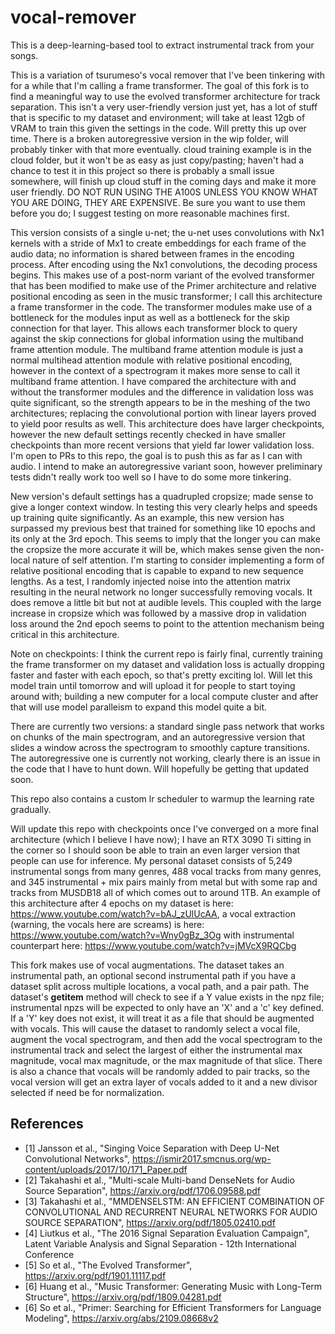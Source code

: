 # vocal-remover

This is a deep-learning-based tool to extract instrumental track from your songs.

This is a variation of tsurumeso's vocal remover that I've been tinkering with for a while that I'm calling a frame transformer. The goal of this fork is to find a meaningful way to use the evolved transformer architecture for track separation. This isn't a very user-friendly version just yet, has a lot of stuff that is specific to my dataset and environment; will take at least 12gb of VRAM to train this given the settings in the code. Will pretty this up over time. There is a broken autoregressive version in the wip folder, will probably tinker with that more eventually. cloud training example is in the cloud folder, but it won't be as easy as just copy/pasting; haven't had a chance to test it in this project so there is probably a small issue somewhere, will finish up cloud stuff in the coming days and make it more user friendly. DO NOT RUN USING THE A100S UNLESS YOU KNOW WHAT YOU ARE DOING, THEY ARE EXPENSIVE. Be sure you want to use them before you do; I suggest testing on more reasonable machines first.

This version consists of a single u-net; the u-net uses convolutions with Nx1 kernels with a stride of Mx1 to create embeddings for each frame of the audio data; no information is shared between frames in the encoding process. After encoding using the Nx1 convolutions, the decoding process begins. This makes use of a post-norm variant of the evolved transformer that has been modified to make use of the Primer architecture and relative positional encoding as seen in the music transformer; I call this architecture a frame transformer in the code. The transformer modules make use of a bottleneck for the modules input as well as a bottleneck for the skip connection for that layer. This allows each transformer block to query against the skip connections for global information using the multiband frame attention module. The multiband frame attention module is just a normal multihead attention module with relative positional encoding, however in the context of a spectrogram it makes more sense to call it multiband frame attention. I have compared the architecture with and without the transformer modules and the difference in validation loss was quite significant, so the strength appears to be in the meshing of the two architectures; replacing the convolutional portion with linear layers proved to yield poor results as well. This architecture does have larger checkpoints, however the new default settings recently checked in have smaller checkpoints than more recent versions that yield far lower validation loss. I'm open to PRs to this repo, the goal is to push this as far as I can with audio. I intend to make an autoregressive variant soon, however preliminary tests didn't really work too well so I have to do some more tinkering.

New version's default settings has a quadrupled cropsize; made sense to give a longer context window. In testing this very clearly helps and speeds up training quite significantly. As an example, this new version has surpassed my previous best that trained for something like 10 epochs and its only at the 3rd epoch. This seems to imply that the longer you can make the cropsize the more accurate it will be, which makes sense given the non-local nature of self attention. I'm starting to consider implementing a form of relative positional encoding that is capable to expand to new sequence lengths. As a test, I randomly injected noise into the attention matrix resulting in the neural network no longer successfully removing vocals. It does remove a little bit but not at audible levels. This coupled with the large increase in cropsize which was followed by a massive drop in validation loss around the 2nd epoch seems to point to the attention mechanism being critical in this architecture.

Note on checkpoints: I think the current repo is fairly final, currently training the frame transformer on my dataset and validation loss is actually dropping faster and faster with each epoch, so that's pretty exciting lol. Will let this model train until tomorrow and will upload it for people to start toying around with; building a new computer for a local compute cluster and after that will use model paralleism to expand this model quite a bit.

There are currently two versions: a standard single pass network that works on chunks of the main spectrogram, and an autoregressive version that slides a window across the spectrogram to smoothly capture transitions. The autoregressive one is currently not working, clearly there is an issue in the code that I have to hunt down. Will hopefully be getting that updated soon.

This repo also contains a custom lr scheduler to warmup the learning rate gradually.

Will update this repo with checkpoints once I've converged on a more final architecture (which I believe I have now); I have an RTX 3090 Ti sitting in the corner so I should soon be able to train an even larger version that people can use for inference. My personal dataset consists of 5,249 instrumental songs from many genres, 488 vocal tracks from many genres, and 345 instrumental + mix pairs mainly from metal but with some rap and tracks from MUSDB18 all of which comes out to around 1TB. An example of this architecture after 4 epochs on my dataset is here: https://www.youtube.com/watch?v=bAJ_zUlUcAA, a vocal extraction (warning, the vocals here are screams) is here: https://www.youtube.com/watch?v=Wny0gBz_3Og with instrumental counterpart here: https://www.youtube.com/watch?v=jMVcX9RQCbg

This fork makes use of vocal augmentations. The dataset takes an instrumental path, an optional second instrumental path if you have a dataset split across multiple locations, a vocal path, and a pair path. The dataset's __getitem__ method will check to see if a Y value exists in the npz file; instrumental npzs will be expected to only have an 'X' and a 'c' key defined. If a 'Y' key does not exist, it will treat it as a file that should be augmented with vocals. This will cause the dataset to randomly select a vocal file, augment the vocal spectrogram, and then add the vocal spectrogram to the instrumental track and select the largest of either the instrumental max magnitude, vocal max magnitude, or the max magnitude of that slice. There is also a chance that vocals will be randomly added to pair tracks, so the vocal version will get an extra layer of vocals added to it and a new divisor selected if need be for normalization.

## References
- [1] Jansson et al., "Singing Voice Separation with Deep U-Net Convolutional Networks", https://ismir2017.smcnus.org/wp-content/uploads/2017/10/171_Paper.pdf
- [2] Takahashi et al., "Multi-scale Multi-band DenseNets for Audio Source Separation", https://arxiv.org/pdf/1706.09588.pdf
- [3] Takahashi et al., "MMDENSELSTM: AN EFFICIENT COMBINATION OF CONVOLUTIONAL AND RECURRENT NEURAL NETWORKS FOR AUDIO SOURCE SEPARATION", https://arxiv.org/pdf/1805.02410.pdf
- [4] Liutkus et al., "The 2016 Signal Separation Evaluation Campaign", Latent Variable Analysis and Signal Separation - 12th International Conference
- [5] So et al., "The Evolved Transformer", https://arxiv.org/pdf/1901.11117.pdf
- [6] Huang et al., "Music Transformer: Generating Music with Long-Term Structure", https://arxiv.org/pdf/1809.04281.pdf
- [6] So et al., "Primer: Searching for Efficient Transformers for Language Modeling", https://arxiv.org/abs/2109.08668v2